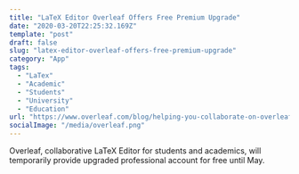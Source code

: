 ```yaml
---
title: "LaTeX Editor Overleaf Offers Free Premium Upgrade"
date: "2020-03-20T22:25:32.169Z"
template: "post"
draft: false
slug: "latex-editor-overleaf-offers-free-premium-upgrade"
category: "App"
tags:
  - "LaTex"
  - "Academic"
  - "Students"
  - "University"
  - "Education"
url: "https://www.overleaf.com/blog/helping-you-collaborate-on-overleaf-during-the-coronavirus-pandemic"
socialImage: "/media/overleaf.png"
---
```

Overleaf, collaborative LaTeX Editor for students and academics, will temporarily provide upgraded professional account for free until May.